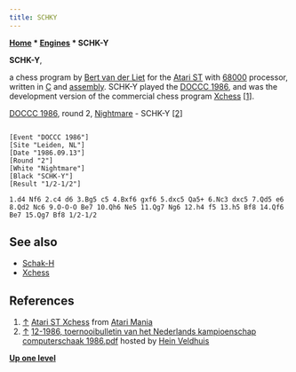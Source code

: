 ```yaml
---
title: SCHKY
---
```

**[Home](Home "Home") \* [Engines](Engines "Engines") \* SCHK-Y**


**SCHK-Y**,  

a chess program by [Bert van der Liet](index.php?title=Bert_van_der_Liet&action=edit&redlink=1 "Bert van der Liet (page does not exist)") for the [Atari ST](Atari_ST "Atari ST") with [68000](68000 "68000") processor, written in [C](C "C") and [assembly](Assembly "Assembly"). SCHK-Y played the [DOCCC 1986](DOCCC_1986 "DOCCC 1986"), and was the development version of the commercial chess program [Xchess](XChess "XChess") <a id="cite-note-1" href="#cite-ref-1">[1]</a>.






[DOCCC 1986](DOCCC_1986 "DOCCC 1986"), round 2, [Nightmare](Nightmare_NL "Nightmare NL") - SCHK-Y <a id="cite-note-2" href="#cite-ref-2">[2]</a>




```

[Event "DOCCC 1986"]
[Site "Leiden, NL"]
[Date "1986.09.13"]
[Round "2"]
[White "Nightmare"]
[Black "SCHK-Y"]
[Result "1/2-1/2"]

1.d4 Nf6 2.c4 d6 3.Bg5 c5 4.Bxf6 gxf6 5.dxc5 Qa5+ 6.Nc3 dxc5 7.Qd5 e6 
8.Qd2 Nc6 9.O-O-O Be7 10.Qh6 Ne5 11.Qg7 Ng6 12.h4 f5 13.h5 Bf8 14.Qf6 
Be7 15.Qg7 Bf8 1/2-1/2

```

## See also


* [Schak-H](Schak-H "Schak-H")
* [Xchess](XChess "XChess")


## References


1. <a id="cite-ref-1" href="#cite-note-1">↑</a> [Atari ST Xchess](http://www.atarimania.com/game-atari-st-xchess_28576.html) from [Atari Mania](http://www.atarimania.com/index.html)
2. <a id="cite-ref-2" href="#cite-note-2">↑</a> [12-1986, toernooibulletin van het Nederlands kampioenschap computerschaak 1986.pdf](http://www.schaakcomputers.nl/hein_veldhuis/database/files/12-1986,%20toernooibulletin%20van%20het%20Nederlands%20kampioenschap%20computerschaak%201986.pdf) hosted by [Hein Veldhuis](Hein_Veldhuis "Hein Veldhuis")

**[Up one level](Engines "Engines")**







 
